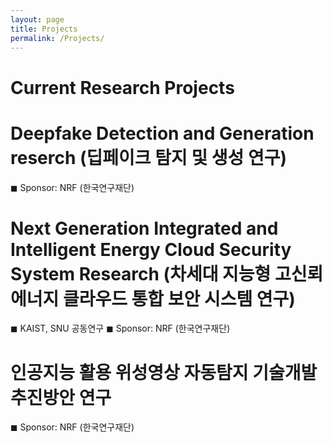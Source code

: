 ```yaml
---
layout: page
title: Projects
permalink: /Projects/
---
```


<h1 class="page-title">Current Research Projects</h1>



<div class="section">
    <h1>Deepfake Detection and Generation reserch (딥페이크 탐지 및 생성 연구)</h1> 
        ◼  Sponsor: NRF (한국연구재단) <br>
</div>

<div class="section">
    <h1> Next Generation Integrated and Intelligent Energy Cloud Security System Research (차세대 지능형 고신뢰 에너지 클라우드 통합 보안 시스템 연구) </h1> 
        ◼  KAIST, SNU 공동연구
        ◼  Sponsor: NRF (한국연구재단) <br>
 
</div>

<div class="section">
    <h1> 인공지능 활용 위성영상 자동탐지 기술개발 추진방안 연구</h1> 
        ◼  Sponsor: NRF (한국연구재단) <br>
 
</div>




